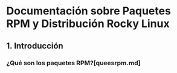# Documentación sobre Paquetes RPM y Distribución Rocky Linux

## 1. Introducción

### ¿Qué son los paquetes RPM?[queesrpm.md]
